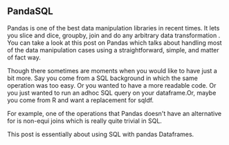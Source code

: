 ## PandaSQL

Pandas is one of the best data manipulation libraries in recent times. It lets you slice and dice, groupby, join and do any arbitrary data transformation . You can take a look at this post on Pandas which talks about handling most of the data manipulation cases using a straightforward, simple, and matter of fact way.

Though there sometimes are moments when you would like to have  just a bit more. Say you come from a SQL background in which the same operation was too easy. Or you wanted to have a more readable code. Or you just wanted to run an adhoc SQL query on your dataframe.Or, maybe you come from R and want a replacement for sqldf. 

For example, one of the operations that Pandas doesn't have an alternative for is non-equi joins which is really quite trivial in SQL. 

This post is essentially about using SQL with pandas Dataframes.
